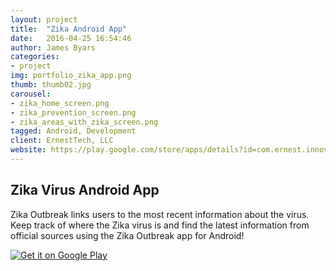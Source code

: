 ```yaml
---
layout: project
title:  "Zika Android App"
date:   2016-04-25 16:54:46
author: James Byars
categories:
- project
img: portfolio_zika_app.png
thumb: thumb02.jpg
carousel:
- zika_home_screen.png
- zika_prevention_screen.png
- zika_areas_with_zika_screen.png
tagged: Android, Development
client: ErnestTech, LLC
website: https://play.google.com/store/apps/details?id=com.ernest.innov.zikaoutbreak
---
```



## Zika Virus Android App
Zika Outbreak links users to the most recent information about the virus. Keep track of where the Zika virus is and find the latest information from official sources using the Zika Outbreak app for Android!

<a href='https://play.google.com/store/apps/details?id=com.ernest.innov.zikaoutbreak&utm_source=global_co&utm_medium=prtnr&utm_content=Mar2515&utm_campaign=PartBadge&pcampaignid=MKT-Other-global-all-co-prtnr-py-PartBadge-Mar2515-1'><img alt='Get it on Google Play' src='https://play.google.com/intl/en_us/badges/images/generic/en_badge_web_generic.png'/></a>
